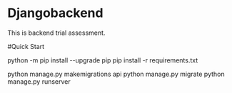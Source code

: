 # Djangobackend

This is backend trial assessment.

#Quick Start

python -m pip install --upgrade pip
pip install -r requirements.txt


python manage.py makemigrations api
python manage.py migrate
python manage.py runserver
